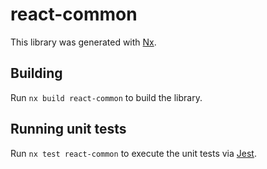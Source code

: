 # react-common

This library was generated with [Nx](https://nx.dev).

## Building

Run `nx build react-common` to build the library.

## Running unit tests

Run `nx test react-common` to execute the unit tests via [Jest](https://jestjs.io).
